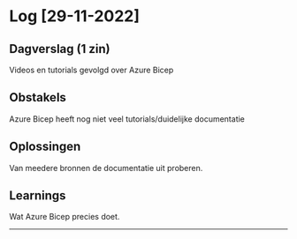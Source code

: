 # Log [29-11-2022]
 
## Dagverslag (1 zin)
Videos en tutorials gevolgd over Azure Bicep

## Obstakels
Azure Bicep heeft nog niet veel tutorials/duidelijke documentatie

## Oplossingen
Van meedere bronnen de documentatie uit proberen.

## Learnings
Wat Azure Bicep precies doet.

---
